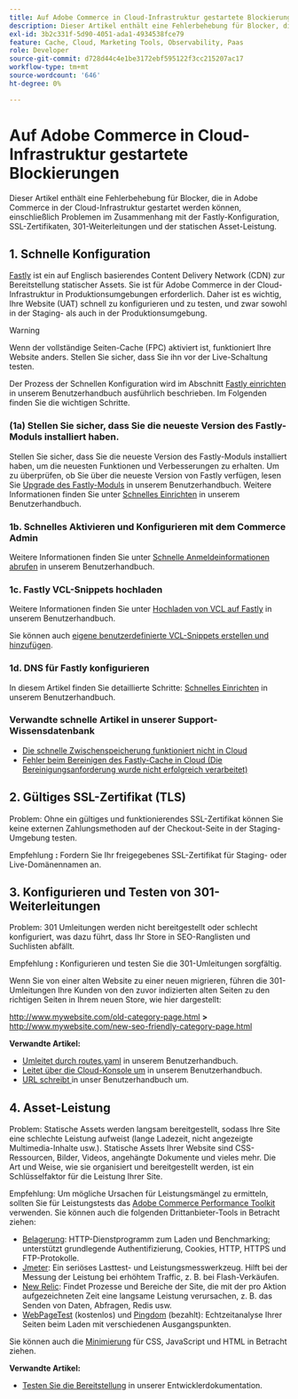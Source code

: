 ```yaml
---
title: Auf Adobe Commerce in Cloud-Infrastruktur gestartete Blockierungen
description: Dieser Artikel enthält eine Fehlerbehebung für Blocker, die in Adobe Commerce in der Cloud-Infrastruktur gestartet werden können, einschließlich Problemen im Zusammenhang mit der Fastly-Konfiguration, SSL-Zertifikaten, 301-Weiterleitungen und der statischen Asset-Leistung.
exl-id: 3b2c331f-5d90-4051-ada1-4934538fce79
feature: Cache, Cloud, Marketing Tools, Observability, Paas
role: Developer
source-git-commit: d728d44c4e1be3172ebf595122f3cc215207ac17
workflow-type: tm+mt
source-wordcount: '646'
ht-degree: 0%

---
```


# Auf Adobe Commerce in Cloud-Infrastruktur gestartete Blockierungen

Dieser Artikel enthält eine Fehlerbehebung für Blocker, die in Adobe Commerce in der Cloud-Infrastruktur gestartet werden können, einschließlich Problemen im Zusammenhang mit der Fastly-Konfiguration, SSL-Zertifikaten, 301-Weiterleitungen und der statischen Asset-Leistung.

## 1. Schnelle Konfiguration

[Fastly](https://www.fastly.com/) ist ein auf Englisch basierendes Content Delivery Network (CDN) zur Bereitstellung statischer Assets. Sie ist für Adobe Commerce in der Cloud-Infrastruktur in Produktionsumgebungen erforderlich. Daher ist es wichtig, Ihre Website (UAT) schnell zu konfigurieren und zu testen, und zwar sowohl in der Staging- als auch in der Produktionsumgebung.

>[!WARNING]
>
>Wenn der vollständige Seiten-Cache (FPC) aktiviert ist, funktioniert Ihre Website anders. Stellen Sie sicher, dass Sie ihn vor der Live-Schaltung testen.

Der Prozess der Schnellen Konfiguration wird im Abschnitt [Fastly einrichten](https://experienceleague.adobe.com/docs/commerce-cloud-service/user-guide/cdn/setup-fastly/fastly-configuration.html) in unserem Benutzerhandbuch ausführlich beschrieben. Im Folgenden finden Sie die wichtigen Schritte.

### (1a) Stellen Sie sicher, dass Sie die neueste Version des Fastly-Moduls installiert haben.

Stellen Sie sicher, dass Sie die neueste Version des Fastly-Moduls installiert haben, um die neuesten Funktionen und Verbesserungen zu erhalten. Um zu überprüfen, ob Sie über die neueste Version von Fastly verfügen, lesen Sie [Upgrade des Fastly-Moduls](https://experienceleague.adobe.com/docs/commerce-cloud-service/user-guide/cdn/setup-fastly/fastly-configuration.html#upgrade-the-fastly-module) in unserem Benutzerhandbuch. Weitere Informationen finden Sie unter [Schnelles Einrichten](https://experienceleague.adobe.com/docs/commerce-cloud-service/user-guide/cdn/setup-fastly/fastly-configuration.html) in unserem Benutzerhandbuch.

### 1b. Schnelles Aktivieren und Konfigurieren mit dem Commerce Admin

Weitere Informationen finden Sie unter [Schnelle Anmeldeinformationen abrufen](https://experienceleague.adobe.com/docs/commerce-cloud-service/user-guide/cdn/setup-fastly/fastly-configuration.html#get-fastly-credentials) in unserem Benutzerhandbuch.

### 1c. Fastly VCL-Snippets hochladen

Weitere Informationen finden Sie unter [Hochladen von VCL auf Fastly](https://experienceleague.adobe.com/docs/commerce-cloud-service/user-guide/cdn/setup-fastly/fastly-configuration.html) in unserem Benutzerhandbuch.

Sie können auch [eigene benutzerdefinierte VCL-Snippets erstellen und hinzufügen](https://experienceleague.adobe.com/docs/commerce-cloud-service/user-guide/cdn/custom-vcl-snippets/fastly-vcl-custom-snippets.html).

### 1d. DNS für Fastly konfigurieren


In diesem Artikel finden Sie detaillierte Schritte: [Schnelles Einrichten](https://experienceleague.adobe.com/docs/commerce-cloud-service/user-guide/cdn/setup-fastly/fastly-configuration.html#update-dns-configuration-with-development-settings) in unserem Benutzerhandbuch.

### Verwandte schnelle Artikel in unserer Support-Wissensdatenbank

* [Die schnelle Zwischenspeicherung funktioniert nicht in Cloud](/help/troubleshooting/miscellaneous/fastly-caching-is-not-working-on-magento-cloud.md)
* [Fehler beim Bereinigen des Fastly-Cache in Cloud (Die Bereinigungsanforderung wurde nicht erfolgreich verarbeitet)](/help/troubleshooting/miscellaneous/error-purging-fastly-cache-on-cloud-the-purge-request-was-not-processed-successfully.md)

## 2. Gültiges SSL-Zertifikat (TLS)

Problem: Ohne ein gültiges und funktionierendes SSL-Zertifikat können Sie keine externen Zahlungsmethoden auf der Checkout-Seite in der Staging-Umgebung testen.

Empfehlung **:** Fordern Sie Ihr freigegebenes SSL-Zertifikat für Staging- oder Live-Domänennamen an.


## 3. Konfigurieren und Testen von 301-Weiterleitungen

Problem: 301 Umleitungen werden nicht bereitgestellt oder schlecht konfiguriert, was dazu führt, dass Ihr Store in SEO-Ranglisten und Suchlisten abfällt.

Empfehlung **:** Konfigurieren und testen Sie die 301-Umleitungen sorgfältig.

Wenn Sie von einer alten Website zu einer neuen migrieren, führen die 301-Umleitungen Ihre Kunden von den zuvor indizierten alten Seiten zu den richtigen Seiten in Ihrem neuen Store, wie hier dargestellt:

http://www.mywebsite.com/old-category-page.html **>** http://www.mywebsite.com/new-seo-friendly-category-page.html

**Verwandte Artikel:**

* [Umleitet durch routes.yaml](https://experienceleague.adobe.com/docs/commerce-cloud-service/user-guide/configure/routes/redirects.html) in unserem Benutzerhandbuch.
* [ Leitet über die Cloud-Konsole um](https://experienceleague.adobe.com/docs/commerce-cloud-service/user-guide/project/overview.html) in unserem Benutzerhandbuch.
* [URL schreibt ](https://experienceleague.adobe.com/docs/commerce-admin/marketing/seo/url-rewrites/url-rewrite.html) in unser Benutzerhandbuch um.

## 4. Asset-Leistung

Problem: Statische Assets werden langsam bereitgestellt, sodass Ihre Site eine schlechte Leistung aufweist (lange Ladezeit, nicht angezeigte Multimedia-Inhalte usw.). Statische Assets Ihrer Website sind CSS-Ressourcen, Bilder, Videos, angehängte Dokumente und vieles mehr. Die Art und Weise, wie sie organisiert und bereitgestellt werden, ist ein Schlüsselfaktor für die Leistung Ihrer Site.

Empfehlung: Um mögliche Ursachen für Leistungsmängel zu ermitteln, sollten Sie für Leistungstests das [Adobe Commerce Performance Toolkit](https://github.com/magento/magento2/tree/2.3/setup/performance-toolkit) verwenden. Sie können auch die folgenden Drittanbieter-Tools in Betracht ziehen:

* [Belagerung](https://www.joedog.org/siege-home/): HTTP-Dienstprogramm zum Laden und Benchmarking; unterstützt grundlegende Authentifizierung, Cookies, HTTP, HTTPS und FTP-Protokolle.
* [Jmeter](https://jmeter.apache.org/): Ein seriöses Lasttest- und Leistungsmesswerkzeug. Hilft bei der Messung der Leistung bei erhöhtem Traffic, z. B. bei Flash-Verkäufen.
* [New Relic](https://support.newrelic.com/): Findet Prozesse und Bereiche der Site, die mit der pro Aktion aufgezeichneten Zeit eine langsame Leistung verursachen, z. B. das Senden von Daten, Abfragen, Redis usw.
* [WebPageTest](https://www.webpagetest.org/) (kostenlos) und [Pingdom](https://www.pingdom.com/) (bezahlt): Echtzeitanalyse Ihrer Seiten beim Laden mit verschiedenen Ausgangspunkten.

Sie können auch die [Minimierung](https://experienceleague.adobe.com/docs/commerce-cloud-service/user-guide/configure-store/store-settings.html) für CSS, JavaScript und HTML in Betracht ziehen.

**Verwandte Artikel:**

* [Testen Sie die Bereitstellung](https://experienceleague.adobe.com/docs/commerce-cloud-service/user-guide/develop/test/staging-and-production.html) in unserer Entwicklerdokumentation.
